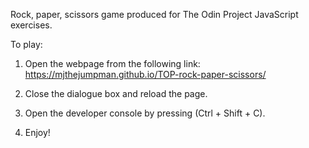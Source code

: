 Rock, paper, scissors game produced for The Odin Project JavaScript exercises.

To play:

1. Open the webpage from the following link: https://mjthejumpman.github.io/TOP-rock-paper-scissors/

2. Close the dialogue box and reload the page.

3. Open the developer console by pressing (Ctrl + Shift + C).

4. Enjoy!
